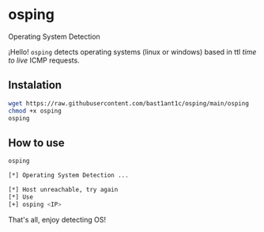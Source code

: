 # osping
Operating System Detection

¡Hello!
`osping` detects operating systems (linux or windows) based in ttl _time to live_ ICMP requests.

## Instalation
```bash
wget https://raw.githubusercontent.com/bast1ant1c/osping/main/osping
chmod +x osping
osping
```

## How to use

```bash
osping

[*] Operating System Detection ...

[*] Host unreachable, try again
[*] Use
[+] osping <IP>

```

That's all, enjoy detecting OS! 
